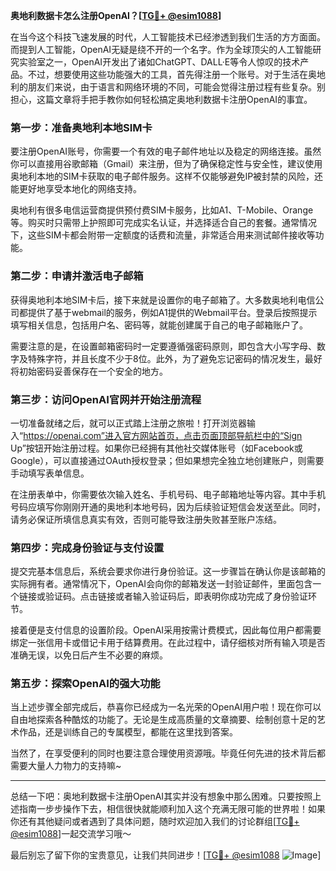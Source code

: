 **奥地利数据卡怎么注册OpenAI？[[TG💪+ @esim1088](https://t.me/s/esim1088)]**

在当今这个科技飞速发展的时代，人工智能技术已经渗透到我们生活的方方面面。而提到人工智能，OpenAI无疑是绕不开的一个名字。作为全球顶尖的人工智能研究实验室之一，OpenAI开发出了诸如ChatGPT、DALL·E等令人惊叹的技术产品。不过，想要使用这些功能强大的工具，首先得注册一个账号。对于生活在奥地利的朋友们来说，由于语言和网络环境的不同，可能会觉得注册过程有些复杂。别担心，这篇文章将手把手教你如何轻松搞定奥地利数据卡注册OpenAI的事宜。

### 第一步：准备奥地利本地SIM卡

要注册OpenAI账号，你需要一个有效的电子邮件地址以及稳定的网络连接。虽然你可以直接用谷歌邮箱（Gmail）来注册，但为了确保稳定性与安全性，建议使用奥地利本地的SIM卡获取的电子邮件服务。这样不仅能够避免IP被封禁的风险，还能更好地享受本地化的网络支持。

奥地利有很多电信运营商提供预付费SIM卡服务，比如A1、T-Mobile、Orange等。购买时只需带上护照即可完成实名认证，并选择适合自己的套餐。通常情况下，这些SIM卡都会附带一定额度的话费和流量，非常适合用来测试邮件接收等功能。

### 第二步：申请并激活电子邮箱

获得奥地利本地SIM卡后，接下来就是设置你的电子邮箱了。大多数奥地利电信公司都提供了基于webmail的服务，例如A1提供的Webmail平台。登录后按照提示填写相关信息，包括用户名、密码等，就能创建属于自己的电子邮箱账户了。

需要注意的是，在设置邮箱密码时一定要遵循强密码原则，即包含大小写字母、数字及特殊字符，并且长度不少于8位。此外，为了避免忘记密码的情况发生，最好将初始密码妥善保存在一个安全的地方。

### 第三步：访问OpenAI官网并开始注册流程

一切准备就绪之后，就可以正式踏上注册之旅啦！打开浏览器输入“https://openai.com”进入官方网站首页，点击页面顶部导航栏中的“Sign Up”按钮开始注册过程。如果你已经拥有其他社交媒体账号（如Facebook或Google），可以直接通过OAuth授权登录；但如果想完全独立地创建账户，则需要手动填写表单信息。

在注册表单中，你需要依次输入姓名、手机号码、电子邮箱地址等内容。其中手机号码应填写你刚刚开通的奥地利本地号码，因为后续验证短信会发送至此。同时，请务必保证所填信息真实有效，否则可能导致注册失败甚至账户冻结。

### 第四步：完成身份验证与支付设置

提交完基本信息后，系统会要求你进行身份验证。这一步骤旨在确认你是该邮箱的实际拥有者。通常情况下，OpenAI会向你的邮箱发送一封验证邮件，里面包含一个链接或验证码。点击链接或者输入验证码后，即表明你成功完成了身份验证环节。

接着便是支付信息的设置阶段。OpenAI采用按需计费模式，因此每位用户都需要绑定一张信用卡或借记卡用于结算费用。在此过程中，请仔细核对所有输入项是否准确无误，以免日后产生不必要的麻烦。

### 第五步：探索OpenAI的强大功能

当上述步骤全部完成后，恭喜你已经成为一名光荣的OpenAI用户啦！现在你可以自由地探索各种酷炫的功能了。无论是生成高质量的文章摘要、绘制创意十足的艺术作品，还是训练自己的专属模型，都能在这里找到答案。

当然了，在享受便利的同时也要注意合理使用资源哦。毕竟任何先进的技术背后都需要大量人力物力的支持嘛~

---

总结一下吧：奥地利数据卡注册OpenAI其实并没有想象中那么困难。只要按照上述指南一步步操作下去，相信很快就能顺利加入这个充满无限可能的世界啦！如果你还有其他疑问或者遇到了具体问题，随时欢迎加入我们的讨论群组[[TG💪+ @esim1088](https://t.me/s/esim1088)]一起交流学习哦～

最后别忘了留下你的宝贵意见，让我们共同进步！[[TG💪+ @esim1088](https://t.me/s/esim1088) ![Image](https://i.postimg.cc/4NQfJmqS/Snipaste-2025-05-13-00-14-12.png)]
